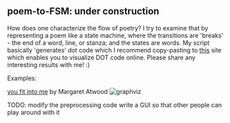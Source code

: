 ## poem-to-FSM: under construction

How does one characterize the flow of poetry? 
I try to examine that by representing a poem like a state machine, where the transitions are 'breaks' - the end of a word, line, or stanza; and the states are words. My script basically 'generates' dot code which I recommend copy-pasting to [this](https://dreampuf.github.io/GraphvizOnline/#digraph%20G%20%7B%0A%0A%7D) site which enables you to visualize DOT code online. Please share any interesting results with me! :)

Examples:

[you fit into me](https://www.poetryfoundation.org/poems/151653/you-fit-into-me) by Margaret Atwood
![graphviz](https://user-images.githubusercontent.com/47458458/123553482-faf08680-d798-11eb-81e1-4fdf0a37c653.png)


TODO:
modify the preprocessing code
write a GUI so that other people can play around with it
